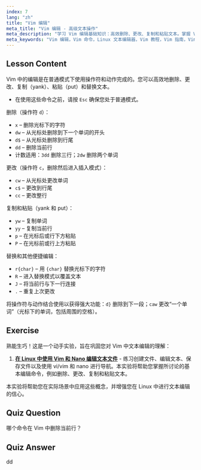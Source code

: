 ```yaml
---
index: 7
lang: "zh"
title: "Vim 编辑"
meta_title: "Vim 编辑 - 高级文本操作"
meta_description: "学习 Vim 编辑基础知识：高效删除、更改、复制和粘贴文本。掌握 Vim 初学者必备命令，提高您的 Linux 文本编辑技能。"
meta_keywords: "Vim 编辑，Vim 命令，Linux 文本编辑器，Vim 教程，Vim 指南，Vim 初学者，dd 命令，Vim 删除"
---
```


## Lesson Content

Vim 中的编辑是在普通模式下使用操作符和动作完成的。您可以高效地删除、更改、复制（yank）、粘贴（put）和替换文本。

- 在使用这些命令之前，请按 `Esc` 确保您处于普通模式。

删除（操作符 `d`）：

- `x` – 删除光标下的字符
- `dw` – 从光标处删除到下一个单词的开头
- `d$` – 从光标处删除到行尾
- `dd` – 删除当前行
- 计数适用：`3dd` 删除三行；`2dw` 删除两个单词

更改（操作符 `c`，删除然后进入插入模式）：

- `cw` – 从光标处更改单词
- `c$` – 更改到行尾
- `cc` – 更改整行

复制和粘贴（yank 和 put）：

- `yw` – 复制单词
- `yy` – 复制当前行
- `p` – 在光标后或行下方粘贴
- `P` – 在光标前或行上方粘贴

替换和其他便捷编辑：

- `r{char}` – 用 `{char}` 替换光标下的字符
- `R` – 进入替换模式以覆盖文本
- `J` – 将当前行与下一行连接
- `.` – 重复上次更改

将操作符与动作结合使用以获得强大功能：`d}` 删除到下一段；`caw` 更改“一个单词”（光标下的单词，包括周围的空格）。

## Exercise

熟能生巧！这是一个动手实验，旨在巩固您对 Vim 中文本编辑的理解：

1. **[在 Linux 中使用 Vim 和 Nano 编辑文本文件](https://labex.io/zh/labs/comptia-edit-text-files-in-linux-with-vim-and-nano-591076)** - 练习创建文件、编辑文本、保存文件以及使用 vi/vim 和 nano 进行导航。本实验将帮助您掌握所讨论的基本编辑命令，例如删除、更改、复制和粘贴文本。

本实验将帮助您在实际场景中应用这些概念，并增强您在 Linux 中进行文本编辑的信心。

## Quiz Question

哪个命令在 Vim 中删除当前行？

## Quiz Answer

dd
